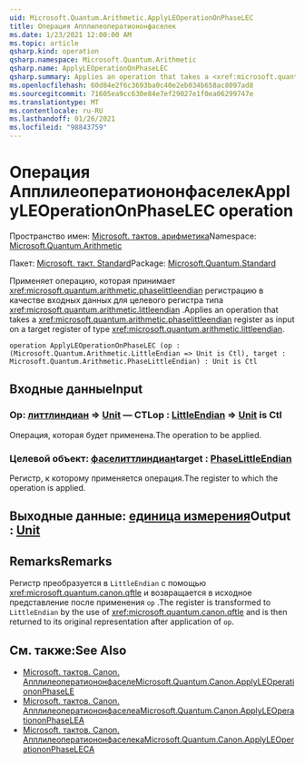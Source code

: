 ```yaml
---
uid: Microsoft.Quantum.Arithmetic.ApplyLEOperationOnPhaseLEC
title: Операция Апплилеоператиононфаселек
ms.date: 1/23/2021 12:00:00 AM
ms.topic: article
qsharp.kind: operation
qsharp.namespace: Microsoft.Quantum.Arithmetic
qsharp.name: ApplyLEOperationOnPhaseLEC
qsharp.summary: Applies an operation that takes a <xref:microsoft.quantum.arithmetic.phaselittleendian> register as input on a target register of type <xref:microsoft.quantum.arithmetic.littleendian>.
ms.openlocfilehash: 60d84e2f6c3693ba0c40e2eb034b658ac8097ad8
ms.sourcegitcommit: 71605ea9cc630e84e7ef29027e1f0ea06299747e
ms.translationtype: MT
ms.contentlocale: ru-RU
ms.lasthandoff: 01/26/2021
ms.locfileid: "98843759"
---
```

# <a name="applyleoperationonphaselec-operation"></a><span data-ttu-id="aa576-102">Операция Апплилеоператиононфаселек</span><span class="sxs-lookup"><span data-stu-id="aa576-102">ApplyLEOperationOnPhaseLEC operation</span></span>

<span data-ttu-id="aa576-103">Пространство имен: [Microsoft. тактов. арифметика](xref:Microsoft.Quantum.Arithmetic)</span><span class="sxs-lookup"><span data-stu-id="aa576-103">Namespace: [Microsoft.Quantum.Arithmetic](xref:Microsoft.Quantum.Arithmetic)</span></span>

<span data-ttu-id="aa576-104">Пакет: [Microsoft. такт. Standard](https://nuget.org/packages/Microsoft.Quantum.Standard)</span><span class="sxs-lookup"><span data-stu-id="aa576-104">Package: [Microsoft.Quantum.Standard](https://nuget.org/packages/Microsoft.Quantum.Standard)</span></span>


<span data-ttu-id="aa576-105">Применяет операцию, которая принимает <xref:microsoft.quantum.arithmetic.phaselittleendian> регистрацию в качестве входных данных для целевого регистра типа <xref:microsoft.quantum.arithmetic.littleendian> .</span><span class="sxs-lookup"><span data-stu-id="aa576-105">Applies an operation that takes a <xref:microsoft.quantum.arithmetic.phaselittleendian> register as input on a target register of type <xref:microsoft.quantum.arithmetic.littleendian>.</span></span>

```qsharp
operation ApplyLEOperationOnPhaseLEC (op : (Microsoft.Quantum.Arithmetic.LittleEndian => Unit is Ctl), target : Microsoft.Quantum.Arithmetic.PhaseLittleEndian) : Unit is Ctl
```


## <a name="input"></a><span data-ttu-id="aa576-106">Входные данные</span><span class="sxs-lookup"><span data-stu-id="aa576-106">Input</span></span>

### <a name="op--littleendian--unit--is-ctl"></a><span data-ttu-id="aa576-107">Op: [литтлиндиан](xref:Microsoft.Quantum.Arithmetic.LittleEndian) => [Unit](xref:microsoft.quantum.lang-ref.unit)  — CTL</span><span class="sxs-lookup"><span data-stu-id="aa576-107">op : [LittleEndian](xref:Microsoft.Quantum.Arithmetic.LittleEndian) => [Unit](xref:microsoft.quantum.lang-ref.unit)  is Ctl</span></span>

<span data-ttu-id="aa576-108">Операция, которая будет применена.</span><span class="sxs-lookup"><span data-stu-id="aa576-108">The operation to be applied.</span></span>


### <a name="target--phaselittleendian"></a><span data-ttu-id="aa576-109">Целевой объект: [фаселиттлиндиан](xref:Microsoft.Quantum.Arithmetic.PhaseLittleEndian)</span><span class="sxs-lookup"><span data-stu-id="aa576-109">target : [PhaseLittleEndian](xref:Microsoft.Quantum.Arithmetic.PhaseLittleEndian)</span></span>

<span data-ttu-id="aa576-110">Регистр, к которому применяется операция.</span><span class="sxs-lookup"><span data-stu-id="aa576-110">The register to which the operation is applied.</span></span>



## <a name="output--unit"></a><span data-ttu-id="aa576-111">Выходные данные: [единица измерения](xref:microsoft.quantum.lang-ref.unit)</span><span class="sxs-lookup"><span data-stu-id="aa576-111">Output : [Unit](xref:microsoft.quantum.lang-ref.unit)</span></span>



## <a name="remarks"></a><span data-ttu-id="aa576-112">Remarks</span><span class="sxs-lookup"><span data-stu-id="aa576-112">Remarks</span></span>

<span data-ttu-id="aa576-113">Регистр преобразуется в `LittleEndian` с помощью <xref:microsoft.quantum.canon.qftle> и возвращается в исходное представление после применения `op` .</span><span class="sxs-lookup"><span data-stu-id="aa576-113">The register is transformed to `LittleEndian` by the use of <xref:microsoft.quantum.canon.qftle> and is then returned to its original representation after application of `op`.</span></span>

## <a name="see-also"></a><span data-ttu-id="aa576-114">См. также:</span><span class="sxs-lookup"><span data-stu-id="aa576-114">See Also</span></span>

- [<span data-ttu-id="aa576-115">Microsoft. тактов. Canon. Апплилеоператиононфаселе</span><span class="sxs-lookup"><span data-stu-id="aa576-115">Microsoft.Quantum.Canon.ApplyLEOperationonPhaseLE</span></span>](xref:Microsoft.Quantum.Canon.ApplyLEOperationonPhaseLE)
- [<span data-ttu-id="aa576-116">Microsoft. тактов. Canon. Апплилеоператиононфаселеа</span><span class="sxs-lookup"><span data-stu-id="aa576-116">Microsoft.Quantum.Canon.ApplyLEOperationonPhaseLEA</span></span>](xref:Microsoft.Quantum.Canon.ApplyLEOperationonPhaseLEA)
- [<span data-ttu-id="aa576-117">Microsoft. тактов. Canon. Апплилеоператиононфаселека</span><span class="sxs-lookup"><span data-stu-id="aa576-117">Microsoft.Quantum.Canon.ApplyLEOperationonPhaseLECA</span></span>](xref:Microsoft.Quantum.Canon.ApplyLEOperationonPhaseLECA)
